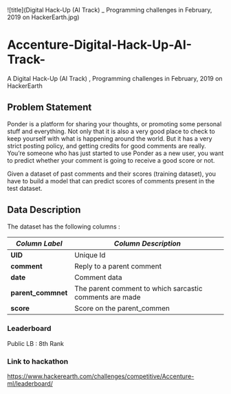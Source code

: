 ![title](Digital Hack-Up (AI Track) _ Programming challenges in February, 2019 on HackerEarth.jpg)

# Accenture-Digital-Hack-Up-AI-Track-
A Digital Hack-Up (AI Track) , Programming challenges in February, 2019 on HackerEarth


## Problem Statement
Ponder is a platform for sharing your thoughts, or promoting some personal stuff and everything. Not only that it is also a very good place to check to keep yourself with what is happening around the world. But it has a very strict posting policy, and getting credits for good comments are really. You’re someone who has just started to use Ponder as a new user, you want to predict whether your comment is going to receive a good score or not.

Given a dataset of past comments and their scores (training dataset), you have to build a model that can predict scores of comments present in the test dataset.

## Data Description
The dataset has the following columns :

| *Column Label*        |  *Column Description*                                     |
| --------------------- | --------------------------------------------------------- |
| **UID**               |   Unique Id                                               |
| **comment**           |   Reply to a parent comment                               |
| **date**              |   Comment data                                            |
| **parent_commnet**    |   The parent comment to which sarcastic comments are made |
| **score**             |   Score on the parent_commen                              |
    

### Leaderboard
Public LB : 8th Rank



### Link to hackathon
https://www.hackerearth.com/challenges/competitive/Accenture-ml/leaderboard/
